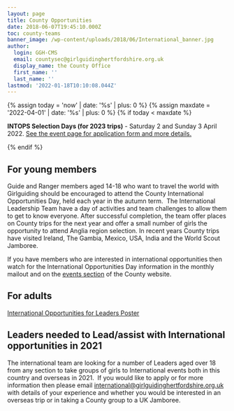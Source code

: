 ```yaml
---
layout: page
title: County Opportunities
date: 2018-06-07T19:45:10.000Z
toc: county-teams
banner_image: /wp-content/uploads/2018/06/International_banner.jpg
author:
  login: GGH-CMS
  email: countysec@girlguidinghertfordshire.org.uk
  display_name: the County Office
  first_name: ''
  last_name: ''
lastmod: '2022-01-18T10:10:08.044Z'
---
```

{% assign today = 'now' | date: '%s' | plus: 0 %}
{% assign maxdate = '2022-04-01' | date: '%s' | plus: 0 %}
{% if today < maxdate %}
<div class="alert alert-info">
<p><strong>INTOPS Selection Days (for 2023 trips)</strong> - Saturday 2 and Sunday 3 April 2022. <a href="/event/intops-selection/" class="alert-link">See the event page for application form and more details.</a></p>
</div>
{% endif %}

## For young members
Guide and Ranger members aged 14-18 who want to travel the world with Girlguiding should be encouraged to attend the County International Opportunities Day, held each year in the autumn term.  The International Leadership Team have a day of activities and team challenges to allow them to get to know everyone. After successful completion, the team offer places on County trips for the next year and offer a small number of girls the opportunity to attend Anglia region selection. In recent years County trips have visited Ireland, The Gambia, Mexico, USA, India and the World Scout Jamboree.

If you have members who are interested in international opportunities then watch for the International Opportunities Day information in the monthly mailout and on the <a href="/events/" target="_blank" rel="noopener">events section</a> of the County website.

## For adults
<a href="/wp-content/uploads/2019/04/International-Opportunities-for-Leaders-Poster.pdf" target="_blank" rel="noopener">International Opportunities for Leaders Poster</a>

## Leaders needed to Lead/assist with International opportunities in 2021
The international team are looking for a number of Leaders aged over 18 from any section to take groups of girls to International events both in this country and overseas in 2021.  If you would like to apply or for more information then please email <a href="mailto:international@girlguidinghertfordshire.org.uk">international@girlguidinghertfordshire.org.uk</a> with details of your experience and whether you would be interested in an overseas trip or in taking a County group to a UK Jamboree.